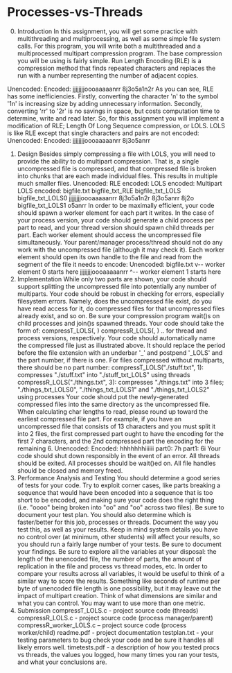 # Processes-vs-Threads
0. Introduction
 In this assignment, you will get some practice with multithreading and multiprocessing, as well as
some simple file system calls. For this program, you will write both a multithreaded and a
multiprocessed multipart compression program.
 The base compression you will be using is fairly simple. Run Length Encoding (RLE) is a
compression method that finds repeated characters and replaces the run with a number representing the
number of adjacent copies.

 Unencoded: Encoded:
 jjjjjjjjoooaaaaanrr 8j3o5a1n2r
 As you can see, RLE has some inefficiencies. Firstly, converting the character 'n' to the symbol '1n' is
increasing size by adding unnecessary information. Secondly, converting 'rr' to '2r' is no savings in
space, but costs computation time to determine, write and read later. So, for this assignment you will
implement a modification of RLE; Length Of Long Sequence compression, or LOLS. LOLS is like
RLE except that single characters and pairs are not encoded:
Unencoded: Encoded:
 jjjjjjjjoooaaaaanrr 8j3o5anrr
1. Design
 Besides simply compressing a file with LOLS, you will need to provide the ability to do multipart
compression. That is, a single uncompressed file is compressed, and that compressed file is broken into
chunks that are each made individual files. This results in multiple much smaller files.
Unencoded: RLE encoded: LOLS encoded: Multipart LOLS encoded:
bigfile.txt bigfile_txt_RLE bigfile_txt_LOLS bigfile_txt_LOLS0
 jjjjjjjjoooaaaaanrr 8j3o5a1n2r 8j3o5anrr 8j2o
bigfile_txt_LOLS1
 o5anrr
 In order to be maximally efficient, your code should spawn a worker element for each part it writes.
In the case of your process version, your code should generate a child process per part to read, and your
thread version should spawn child threads per part. Each worker element should access the
uncompressed file simultaneously. Your parent/manager process/thread should not do any work with
the uncompressed file (although it may check it). Each worker element should open its own handle to
the file and read from the segment of the file it needs to encode:
Unencoded:
bigfile.txt
 v-- worker element 0 starts here
jjjjjjjjoooaaaaanrr
 ^-- worker element 1 starts here
2. Implementation
 While only two parts are shown, your code should support splitting the uncompressed file into
potentially any number of multiparts. Your code should be robust in checking for errors, especially
filesystem errors. Namely, does the uncompressed file exist, do you have read access for it, do
compressed files for that uncompressed files already exist, and so on. Be sure your compression
program wait()s on child processes and join()s spawned threads.
Your code should take the form of:
compressT_LOLS(<file to compress>, <number of parts>)
compressR_LOLS(<file to compress>, <number of parts>)
.. for thread and process versions, respectively.
 Your code should automatically name the compressed file just as illustrated above. It should replace
the period before the file extension with an underbar '_' and postpend '_LOLS' and the part number, if
there is one. For files compressed without multiparts, there should be no part number:
compressT_LOLS("./stuff.txt", 1):
compresses "./stuff.txt" into "./stuff_txt_LOLS" using threads
compressR_LOLS("./things.txt", 3):
compresses "./things.txt" into 3 files; "./things_txt_LOLS0", "./things_txt_LOLS1" and
"./things_txt_LOLS2" using processes
 Your code should put the newly-generated compressed files into the same directory as the
uncompressed file.
 When calculating char lengths to read, please round up toward the earliest compressed file part. For
example, if you have an uncompressed file that consists of 13 characters and you must split it into 2
files, the first compressed part ought to have the encoding for the first 7 characters, and the 2nd
compressed part the encoding for the remaining 6.
Unencoded: Encoded:
hhhhhhhiiiiii part0: 7h
part1: 6i
 Your code should shut down responsibly in the event of an error. All threads should be exited. All
processes should be wait()ed on. All file handles should be closed and memory freed.
3. Performance Analysis and Testing
 You should determine a good series of tests for your code. Try to exploit corner cases, like parts
breaking a sequence that would have been encoded into a sequence that is too short to be encoded, and
making sure your code does the right thing (i.e. "oooo" being broken into "oo" and "oo" across two
files). Be sure to document your test plan.
 You should also determine which is faster/better for this job, processes or threads. Document the way
you test this, as well as your results. Keep in mind system details you have no control over (at
minimum, other students) will affect your results, so you should run a fairly large number of your tests.
Be sure to document your findings.
 Be sure to explore all the variables at your disposal: the length of the unencoded file, the number of
parts, the amount of replication in the file and process vs thread modes, etc. In order to compare your
results across all variables, it would be useful to think of a similar way to score the results. Something
like seconds of runtime per byte of unencoded file length is one possibility, but it may leave out the
impact of multipart creation. Think of what dimensions are similar and what you can control. You may
want to use more than one metric.
4. Submission
compressT_LOLS.c - project source code (threads)
compressR_LOLS.c - project source code (process manager/parent)
compressR_worker_LOLS.c – project source code (process worker/child)
readme.pdf - project documentation
testplan.txt - your testing parameters to bug check your code and be sure it handles all likely errors
well.
timetests.pdf - a description of how you tested procs vs threads, the values you logged, how many
times you ran your tests, and what your conclusions are.
